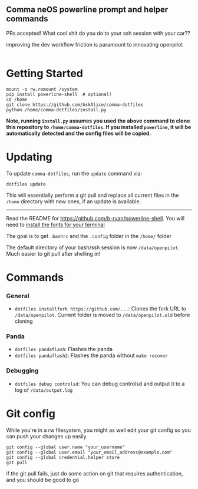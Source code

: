## Comma neOS powerline prompt and helper commands

PRs accepted! What cool shit do you do to your ssh session with your car??

improving the dev workflow friction is paramount to innovating openpilot

<img src="https://emu.bz/xmf" alt="" />

# Getting Started
```
mount -o rw,remount /system
pip install powerline-shell  # optional!
cd /home
git clone https://github.com/AskAlice/comma-dotfiles
python /home/comma-dotfiles/install.py
```
**Note, running `install.py` assumes you used the above command to clone this repository to `/home/comma-dotfiles`. If you installed `powerline`, it will be automatically detected and the config files will be copied.**

# Updating
To update `comma-dotfiles`, run the `update` command via:
```
dotfiles update
```
This will essentially perform a git pull and replace all current files in the `/home` directory with new ones, if an update is available.

---
Read the README for https://github.com/b-ryan/powerline-shell. You will need to [install the fonts for your terminal](https://github.com/powerline/fonts)

The goal is to get `.bashrc` and the `.config` folder in the `/home/` folder

The default directory of your bash/ssh session is now `/data/openpilot`. Much easier to git pull after shelling in!

# Commands
### General
- `dotfiles installfork https://github.com/...`: Clones the fork URL to `/data/openpilot`. Current folder is moved to `/data/openpilot.old` before cloning

### Panda
- `dotfiles pandaflash`: Flashes the panda
- `dotfiles pandaflash2`: Flashes the panda without `make recover`

### Debugging
- `dotfiles debug controlsd`: You can debug controlsd and output it to a log of `/data/output.log`

# Git config
While you're in a rw filesystem, you might as well edit your git config so you can push your changes up easily.
```
git config --global user.name "your_username"
git config --global user.email "your_email_address@example.com"
git config --global credential.helper store
git pull
```
if the git pull fails, just do some action on git that requires authentication, and you should be good to go
